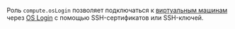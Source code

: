 Роль `compute.osLogin` позволяет подключаться к [виртуальным машинам](../../compute/concepts/vm.md) через [OS Login](../../organization/concepts/os-login.md) с помощью SSH-сертификатов или SSH-ключей.

